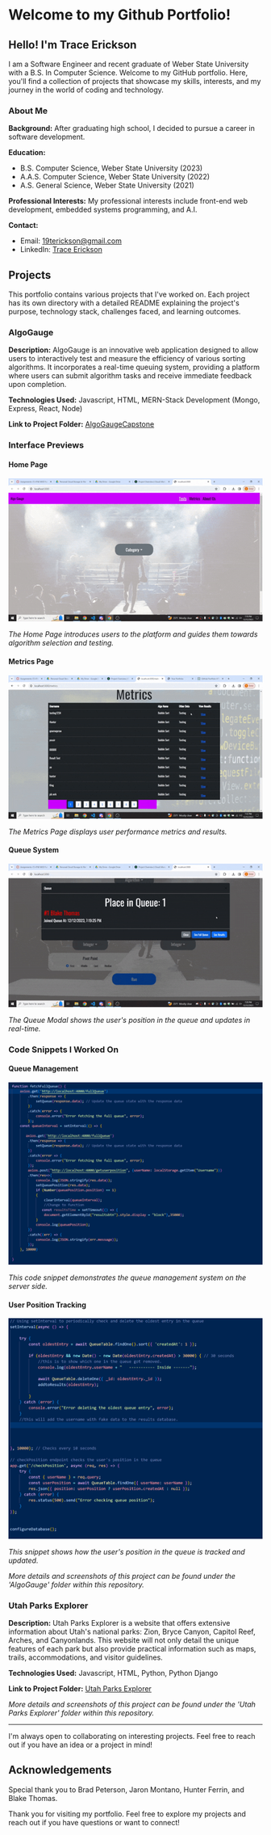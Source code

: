 # Welcome to my Github Portfolio!
## Hello! I'm Trace Erickson
I am a Software Engineer and recent graduate of Weber State University with a B.S. In Computer Science. Welcome to my GitHub portfolio. Here, you'll find a collection of projects that showcase my skills, interests, and my journey in the world of coding and technology.

### About Me
**Background:** 
After graduating high school, I decided to pursue a career in software development.

**Education:** 
- B.S. Computer Science, Weber State University (2023)
- A.A.S. Computer Science, Weber State University (2022)
- A.S. General Science, Weber State University (2021)

**Professional Interests:** 
My professional interests include front-end web development, embedded systems programming, and A.I.

**Contact:** 
- Email: 19terickson@gmail.com 
- LinkedIn: [Trace Erickson](https://www.linkedin.com/in/trace-erickson-191490233/)

## Projects
This portfolio contains various projects that I've worked on. Each project has its own directory with a detailed README explaining the project's purpose, technology stack, challenges faced, and learning outcomes.

### AlgoGauge
**Description:** AlgoGauge is an innovative web application designed to allow users to interactively test and measure the efficiency of various sorting algorithms. It incorporates a real-time queuing system, providing a platform where users can submit algorithm tasks and receive immediate feedback upon completion.

**Technologies Used:** Javascript, HTML, MERN-Stack Development (Mongo, Express, React, Node)

**Link to Project Folder:** [AlgoGaugeCapstone](https://github.com/19terickson/AlgoGaugeCapstone.git)

### Interface Previews

#### Home Page
![Algo Gauge Home Page](AlgoGauge/AlgoGauge-Screenshots/AlgoHomePg.gif)

*The Home Page introduces users to the platform and guides them towards algorithm selection and testing.*

#### Metrics Page
![Algo Gauge Metrics Page](AlgoGauge/AlgoGauge-Screenshots/AlgoMetricsPg.gif)

*The Metrics Page displays user performance metrics and results.*

#### Queue System
![Algo Gauge Queue System](AlgoGauge/AlgoGauge-Screenshots/AlgoQueue.gif)

*The Queue Modal shows the user's position in the queue and updates in real-time.*

### Code Snippets I Worked On

#### Queue Management
![Queue Management Code](AlgoGauge/AlgoGauge-Screenshots/fullqueue.png)

*This code snippet demonstrates the queue management system on the server side.*

#### User Position Tracking
![User Position Tracking Code](AlgoGauge/AlgoGauge-Screenshots/QueuePosition.png)

*This snippet shows how the user's position in the queue is tracked and updated.*


*More details and screenshots of this project can be found under the 'AlgoGauge' folder within this repository.*

### Utah Parks Explorer
**Description:** Utah Parks Explorer is a website that offers extensive information about Utah's national parks: Zion, Bryce Canyon, Capitol Reef, Arches, and Canyonlands. This website will not only detail the unique features of each park but also provide practical information such as maps, trails, accommodations, and visitor guidelines.

**Technologies Used:** Javascript, HTML, Python, Python Django

**Link to Project Folder:** [Utah Parks Explorer](https://github.com/19terickson/utah-parks-explorer.git)

*More details and screenshots of this project can be found under the 'Utah Parks Explorer' folder within this repository.*

---

I'm always open to collaborating on interesting projects. Feel free to reach out if you have an idea or a project in mind!

## Acknowledgements
Special thank you to Brad Peterson, Jaron Montano, Hunter Ferrin, and Blake Thomas.

Thank you for visiting my portfolio. Feel free to explore my projects and reach out if you have questions or want to connect!
